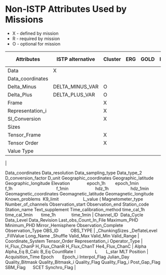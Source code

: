 # Non-ISTP Attributes Used by Missions

- X - defined by mission
- R - required by mission
- O - optional for mission

| Attributes | ISTP alternative | Cluster | ERG | GOLD | ICON | MMS | PDS | PRBEM | PSP | Solar Orbiter |
| ---------- | ---------------- | ------- | --- | ---- | ---- | --- | --- | ----- | --- | ------------- |
| Data |                             X
| Data_coordinates |
| Delta_Minus | DELTA_MINUS_VAR | O | | | | | | | | 
| Delta_Plus | DELTA_PLUS_VAR | O | | | | | | | | 
| Frame | | X | | | | | | | | 
| Representation_i | | X | | | | | | | | 
| SI_Conversion | | X | | | | | | | | 
| Sizes |
| Tensor_Frame | | X | | | | | | | | 
| Tensor Order | | X | | | | | | | | 
| Value Type  | | | | | | | | | | 
| 

Data_coordinates
Data_resolution
Data_sampling_type
Data_type_2
D_conversion_factor
D_unit
Geographic_coordinates Geographic_latitude Geographic_longitude Elevation              epoch_1h        epoch_1min                  f_1h                                    f_1min                      hdz_1h                  hdz_1min
Geomagnetic_coordinates 
Geomagnetic_latitude Geomagnetic_longitude Known_problems  K9_limit                    L_value (
Magnetometer_type Number_of_channels Observation_start Observation_end Station_code
Station_name
Text_supplement
Time_calibration_method
time_cal_1h
time_cal_1min       time_1h             time_1min | Channel_ID  Data_Cycle
Data_Level
Data_Revision
Last_obs_Count_In_File
Maximum_PHD
Minimum_PHD
Mirror_Hemisphere
Observation_Complete
Observation_Type
OBS_ID          OBS_TYPE | _ChunkingSizes
_DeflateLevel
_FillValue
Long_Name
_Shuffle
Valid_Max
Valid_Min
Valid_Range | Coordinate_System
Tensor_Order
Representation_i
Operator_Type | H_Flux_ChanP
H_Flux_ChanR
H_Flux_ChanT
He4_Flux_ChanC | Alpha
Alpha_Eq
B_Calc
B_Eq
CountRate
I                L       L_star
MLT
Position | Acquisition_Time
Epoch       Epoch_i
Interpol_Flag
Julian_Day
Quality_Bitmask
Quality_Bitmask_i
Quality_Flag
Quality_Flag_i
Post_Gap_Flag
SBM_Flag      SCET
Synchro_Flag |

